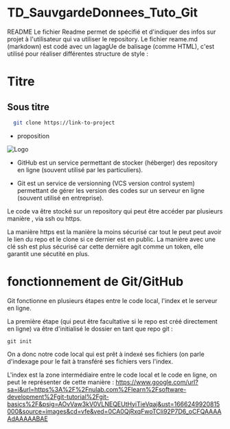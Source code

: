 # TD_SauvgardeDonnees_Tuto_Git

README
Le fichier Readme permet de spécifié et d'indiquer des infos sur projet à l'utilisateur qui va utiliser le repository.
Le fichier reame.md (markdown) est codé avec un lagagUe de balisage (comme HTML), c'est utilisé pour réaliser différentes structure de style :

# Titre
## Sous titre

```bash
  git clone https://link-to-project
```

- proposition

![Logo](https://dev-to-uploads.s3.amazonaws.com/uploads/articles/th5xamgrr6se0x5ro4g6.png)


- GitHub est un service permettant de stocker (héberger) des repository en ligne (souvent utilisé par les particuliers).

- Git est un service de versionning (VCS version control system) permettant de gérer les version des codes sur un serveur en ligne (souvent utilisé en entreprise).

Le code va être stocké sur un repository qui peut être accéder par plusieurs manière , via ssh ou https.

La manière https est la manière la moins sécurisé car tout le peut peut avoir le lien du repo et le clone si ce dernier est en public.
La manière avec une clé ssh est plus sécurisé car cette dernière agit comme un token, elle garantit une sécutité en plus.

# fonctionnement de Git/GitHub

Git fonctionne en plusieurs étapes entre le code local, l'index et le serveur en ligne.

La première étape (qui peut être facultative si le repo est créé directement en ligne) va être d'initialisé le dossier en tant que repo git :
```
git init
```
On a donc notre code local qui est prêt à indexé ses fichiers (on parle d'indexage pour le fait à transféré ses fichiers vers l'index.

L'index est la zone intermédiaire entre le code local et le code en ligne, on peut le représenter de cette manière : 
https://www.google.com/url?sa=i&url=https%3A%2F%2Fnulab.com%2Flearn%2Fsoftware-development%2Fgit-tutorial%2Fgit-basics%2F&psig=AOvVaw3kV0VLNEQEUtHyiTieVqaj&ust=1666249920815000&source=images&cd=vfe&ved=0CA0QjRxqFwoTCIi92P7D6_oCFQAAAAAdAAAAABAE


